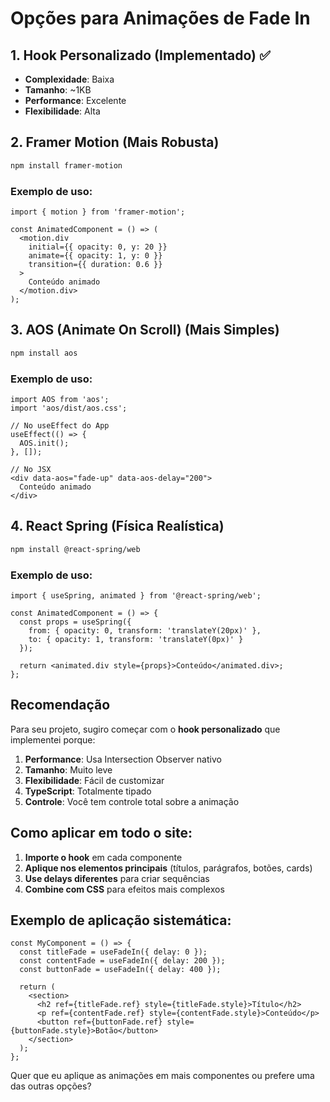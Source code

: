 # Opções para Animações de Fade In

## 1. **Hook Personalizado (Implementado)** ✅
- **Complexidade**: Baixa
- **Tamanho**: ~1KB
- **Performance**: Excelente
- **Flexibilidade**: Alta

## 2. **Framer Motion** (Mais Robusta)
```bash
npm install framer-motion
```

### Exemplo de uso:
```tsx
import { motion } from 'framer-motion';

const AnimatedComponent = () => (
  <motion.div
    initial={{ opacity: 0, y: 20 }}
    animate={{ opacity: 1, y: 0 }}
    transition={{ duration: 0.6 }}
  >
    Conteúdo animado
  </motion.div>
);
```

## 3. **AOS (Animate On Scroll)** (Mais Simples)
```bash
npm install aos
```

### Exemplo de uso:
```tsx
import AOS from 'aos';
import 'aos/dist/aos.css';

// No useEffect do App
useEffect(() => {
  AOS.init();
}, []);

// No JSX
<div data-aos="fade-up" data-aos-delay="200">
  Conteúdo animado
</div>
```

## 4. **React Spring** (Física Realística)
```bash
npm install @react-spring/web
```

### Exemplo de uso:
```tsx
import { useSpring, animated } from '@react-spring/web';

const AnimatedComponent = () => {
  const props = useSpring({
    from: { opacity: 0, transform: 'translateY(20px)' },
    to: { opacity: 1, transform: 'translateY(0px)' }
  });

  return <animated.div style={props}>Conteúdo</animated.div>;
};
```

## Recomendação

Para seu projeto, sugiro começar com o **hook personalizado** que implementei porque:

1. **Performance**: Usa Intersection Observer nativo
2. **Tamanho**: Muito leve
3. **Flexibilidade**: Fácil de customizar
4. **TypeScript**: Totalmente tipado
5. **Controle**: Você tem controle total sobre a animação

## Como aplicar em todo o site:

1. **Importe o hook** em cada componente
2. **Aplique nos elementos principais** (títulos, parágrafos, botões, cards)
3. **Use delays diferentes** para criar sequências
4. **Combine com CSS** para efeitos mais complexos

## Exemplo de aplicação sistemática:

```tsx
const MyComponent = () => {
  const titleFade = useFadeIn({ delay: 0 });
  const contentFade = useFadeIn({ delay: 200 });
  const buttonFade = useFadeIn({ delay: 400 });

  return (
    <section>
      <h2 ref={titleFade.ref} style={titleFade.style}>Título</h2>
      <p ref={contentFade.ref} style={contentFade.style}>Conteúdo</p>
      <button ref={buttonFade.ref} style={buttonFade.style}>Botão</button>
    </section>
  );
};
```

Quer que eu aplique as animações em mais componentes ou prefere uma das outras opções?
